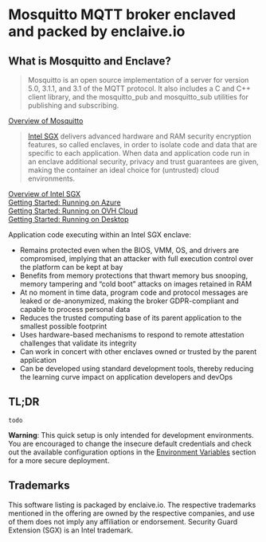 #  Mosquitto MQTT broker enclaved and packed by enclaive.io

## What is Mosquitto and Enclave?

> Mosquitto is an open source implementation of a server for version 5.0, 3.1.1, and 3.1 of the MQTT protocol. It also includes a C and C++ client library, and the mosquitto_pub and mosquitto_sub utilities for publishing and subscribing.

[Overview of Mosquitto](https://mosquitto.org)

>[Intel SGX](https://www.intel.com/content/www/us/en/developer/tools/software-guard-extensions/overview.html) delivers advanced hardware and RAM security encryption features, so called enclaves, in order to isolate code and data that are specific to each application. When data and application code run in an enclave additional security, privacy and trust guarantees are given, making the container an ideal choice for (untrusted) cloud environments.

[Overview of Intel SGX](https://www.intel.com/content/www/us/en/developer/tools/software-guard-extensions/overview.html)
<br>[Getting Started: Running on Azure](https://azure.microsoft.com/en-us/solutions/confidential-compute/#overview)
<br>[Getting Started: Running on OVH Cloud](https://docs.ovh.com/ie/en/dedicated/enable-and-use-intel-sgx/)
<br>[Getting Started: Running on Desktop]()

Application code executing within an Intel SGX enclave:

- Remains protected even when the BIOS, VMM, OS, and drivers are compromised, implying that an attacker with full execution control over the platform can be kept at bay
- Benefits from memory protections that thwart memory bus snooping, memory tampering and “cold boot” attacks on images retained in RAM
- At no moment in time data, program code and protocol messages are leaked or de-anonymized, making the broker GDPR-compliant and capable to process personal data
- Reduces the trusted computing base of its parent application to the smallest possible footprint
- Uses hardware-based mechanisms to respond to remote attestation challenges that validate its integrity
- Can work in concert with other enclaves owned or trusted by the parent application
- Can be developed using standard development tools, thereby reducing the learning curve impact on application developers and devOps
 
## TL;DR

```console
todo
```

**Warning**: This quick setup is only intended for development environments. You are encouraged to change the insecure default credentials and check out the available configuration options in the [Environment Variables](#environment-variables) section for a more secure deployment.


## Trademarks 

This software listing is packaged by enclaive.io. The respective trademarks mentioned in the offering are owned by the respective companies, and use of them does not imply any affiliation or endorsement. Security Guard Extension (SGX) is an Intel trademark.
